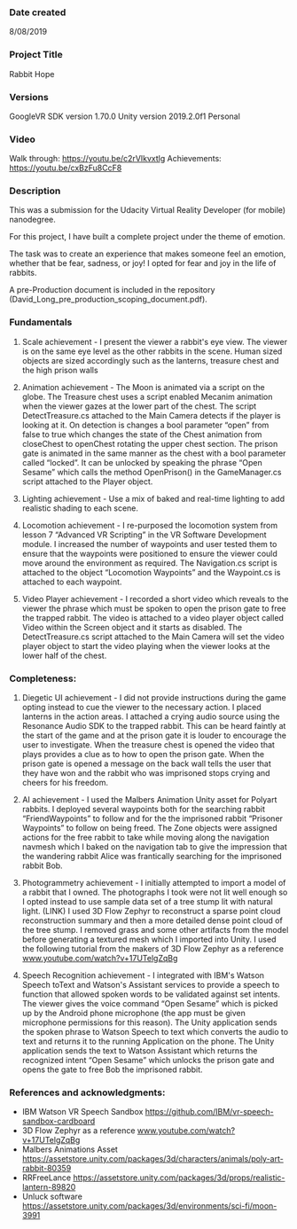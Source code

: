 ### Date created
8/08/2019

### Project Title
Rabbit Hope

### Versions
GoogleVR SDK version 1.70.0
Unity version 2019.2.0f1 Personal

### Video
Walk through:     https://youtu.be/c2rVIkvxtlg
Achievements:     https://youtu.be/cxBzFu8CcF8

### Description
This was a submission for the Udacity Virtual Reality Developer (for mobile) nanodegree.

For this project, I have built a complete project under the theme of emotion.

The task was to create an experience that makes someone feel an emotion, whether that be fear, sadness, or joy! I opted for fear and joy in the life of rabbits.

A pre-Production document is included in the repository (David_Long_pre_production_scoping_document.pdf).


### Fundamentals

1. Scale achievement - I present the viewer a rabbit's eye view. The viewer is on the same eye level as the other rabbits in the scene. Human sized objects are sized accordingly such as the lanterns, treasure chest and the high prison walls

2. Animation achievement - The Moon is animated via a script on the globe. The Treasure chest uses a script enabled Mecanim animation when the viewer gazes at the lower part of the chest. The script DetectTreasure.cs attached to the Main Camera detects if the player is looking at it. On detection is changes a bool parameter “open” from false to true which changes the state of the Chest animation from closeChest to openChest rotating the upper chest section.
The prison gate is animated in the same manner as the chest with a bool parameter called “locked”. It can be unlocked by speaking the phrase “Open Sesame” which calls the method OpenPrison() in the GameManager.cs script attached to the Player object.

3. Lighting achievement - Use a mix of baked and real-time lighting to add realistic shading to each scene.

4. Locomotion achievement - I re-purposed the locomotion system from lesson 7 “Advanced VR Scripting” in the VR Software Development module. I increased the number of waypoints and user tested them to ensure that the waypoints were positioned to ensure the viewer could move around the environment as required. The Navigation.cs script is attached to the object “Locomotion Waypoints” and the Waypoint.cs is attached to each waypoint.

5. Video Player achievement - I recorded a short video which reveals to the viewer the phrase which must be spoken to open the prison gate to free the trapped rabbit. The video is attached to a video player object called Video within the Screen object and it starts as disabled. The DetectTreasure.cs script attached to the Main Camera will set the video player object to start the video playing when the viewer looks at the lower half of the chest.


### Completeness:

1. Diegetic UI achievement - I did not provide instructions during the game opting instead to cue the viewer to the necessary action. I placed  lanterns in the action areas. I attached a crying audio source using the Resonance Audio SDK to the trapped rabbit. This can be heard faintly at the start of the game and at the prison gate it is louder to encourage the user to investigate. When the treasure chest is opened the video that plays provides a clue as to how to open the prison gate. When the prison gate is opened a message on the back wall tells the user that they have won and the rabbit who was imprisoned stops crying and cheers for his freedom.

2. AI achievement - I used the Malbers Animation Unity asset for Polyart rabbits. I deployed several waypoints both for the searching rabbit “FriendWaypoints” to follow and for the the imprisoned rabbit “Prisoner Waypoints” to follow on being freed. The Zone objects were assigned actions for the free rabbit to take while moving along the navigation navmesh which I baked on the navigation tab to give the impression that the wandering rabbit Alice was frantically searching for the imprisoned rabbit Bob.

3. Photogrammetry achievement - I initially attempted to import a model of a rabbit that I owned. The photographs I took were not lit well enough so I opted instead to use sample data set of a tree stump lit with natural light. (LINK) I used 3D Flow Zephyr to reconstruct a sparse point cloud reconstruction summary and then a more detailed dense point cloud of the tree stump. I removed grass and some other artifacts from the model before generating a textured mesh which I imported into Unity. I used the following tutorial from the makers of 3D Flow Zephyr as a reference www.youtube.com/watch?v+17UTelgZqBg

4. Speech Recognition achievement  - I integrated with IBM's Watson Speech toText and Watson's Assistant services to provide a speech to function that allowed spoken words to be validated against set intents. The viewer gives the voice command “Open Sesame” which is picked up by the Android phone microphone (the app must be given microphone permissions for this reason). The Unity application sends the spoken phrase to Watson Speech to text which converts the audio to text and returns it to the running Application on the phone. The Unity application sends the text to Watson Assistant which returns the recognized intent “Open Sesame” which unlocks the prison gate and opens the gate to free Bob the imprisoned rabbit.


### References and acknowledgments:
- IBM Watson VR Speech Sandbox https://github.com/IBM/vr-speech-sandbox-cardboard
- 3D Flow Zephyr as a reference www.youtube.com/watch?v+17UTelgZqBg
- Malbers Animations Asset  https://assetstore.unity.com/packages/3d/characters/animals/poly-art-rabbit-80359
- RRFreeLance https://assetstore.unity.com/packages/3d/props/realistic-lantern-89820
- Unluck software https://assetstore.unity.com/packages/3d/environments/sci-fi/moon-3991





